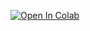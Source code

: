 [![Open In Colab](https://colab.research.google.com/assets/colab-badge.svg)](https://github.com/jedgusse/bytesandbygones/)

